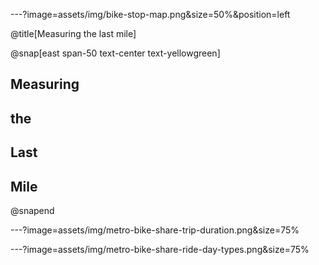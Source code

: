 ---?image=assets/img/bike-stop-map.png&size=50%&position=left

@title[Measuring the last mile]

@snap[east span-50 text-center text-yellowgreen]
## Measuring
## the
## Last
## Mile
@snapend


---?image=assets/img/metro-bike-share-trip-duration.png&size=75%




---?image=assets/img/metro-bike-share-ride-day-types.png&size=75%
